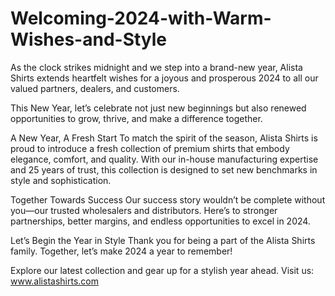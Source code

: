 # Welcoming-2024-with-Warm-Wishes-and-Style
As the clock strikes midnight and we step into a brand-new year, Alista Shirts extends heartfelt wishes for a joyous and prosperous 2024 to all our valued partners, dealers, and customers.

This New Year, let’s celebrate not just new beginnings but also renewed opportunities to grow, thrive, and make a difference together.

A New Year, A Fresh Start
To match the spirit of the season, Alista Shirts is proud to introduce a fresh collection of premium shirts that embody elegance, comfort, and quality. With our in-house manufacturing expertise and 25 years of trust, this collection is designed to set new benchmarks in style and sophistication.

Together Towards Success
Our success story wouldn’t be complete without you—our trusted wholesalers and distributors. Here’s to stronger partnerships, better margins, and endless opportunities to excel in 2024.

Let’s Begin the Year in Style
Thank you for being a part of the Alista Shirts family. Together, let’s make 2024 a year to remember!

Explore our latest collection and gear up for a stylish year ahead. Visit us: www.alistashirts.com
